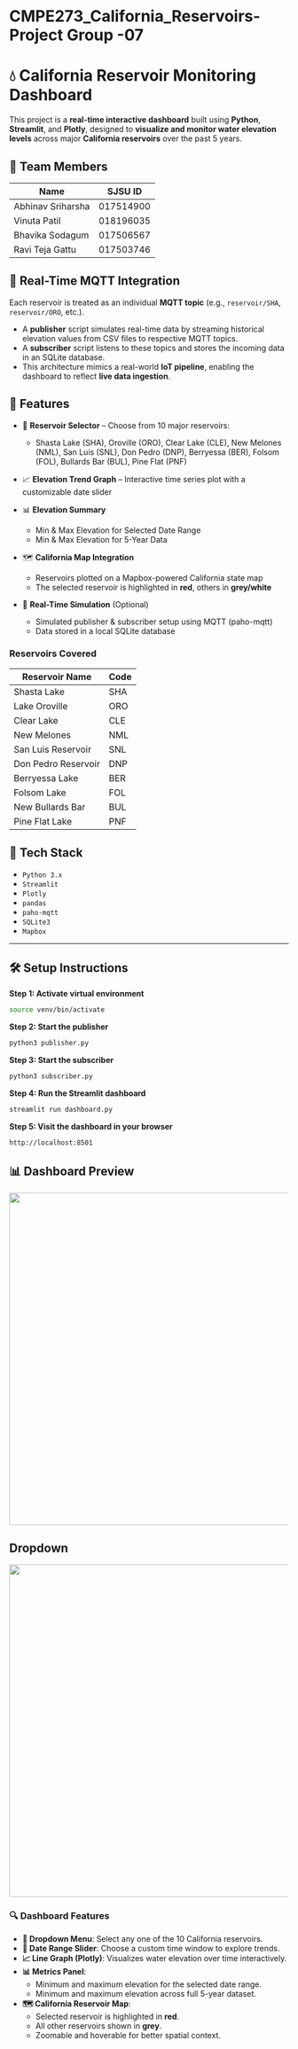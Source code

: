 # CMPE273_California_Reservoirs- Project Group -07

# 💧 California Reservoir Monitoring Dashboard


This project is a **real-time interactive dashboard** built using **Python**, **Streamlit**, and **Plotly**, designed to **visualize and monitor water elevation levels** across major **California reservoirs** over the past 5 years.

## 👥 Team Members

| Name                | SJSU ID     |
|---------------------|-------------|
| Abhinav Sriharsha   | 017514900   |
| Vinuta Patil        | 018196035   |
| Bhavika Sodagum     | 017506567   |
| Ravi Teja Gattu     | 017503746   |

## 🔁 Real-Time MQTT Integration

Each reservoir is treated as an individual **MQTT topic** (e.g., `reservoir/SHA`, `reservoir/ORO`, etc.).

- A **publisher** script simulates real-time data by streaming historical elevation values from CSV files to respective MQTT topics.
- A **subscriber** script listens to these topics and stores the incoming data in an SQLite database.
- This architecture mimics a real-world **IoT pipeline**, enabling the dashboard to reflect **live data ingestion**.

## 🚀 Features

- 📍 **Reservoir Selector** – Choose from 10 major reservoirs:
  - Shasta Lake (SHA), Oroville (ORO), Clear Lake (CLE), New Melones (NML), San Luis (SNL), Don Pedro (DNP), Berryessa (BER), Folsom (FOL), Bullards Bar (BUL), Pine Flat (PNF)
  
- 📈 **Elevation Trend Graph** – Interactive time series plot with a customizable date slider

- 📊 **Elevation Summary**
  - Min & Max Elevation for Selected Date Range
  - Min & Max Elevation for 5-Year Data

- 🗺️ **California Map Integration**
  - Reservoirs plotted on a Mapbox-powered California state map
  - The selected reservoir is highlighted in **red**, others in **grey/white**

- 🔄 **Real-Time Simulation** (Optional)
  - Simulated publisher & subscriber setup using MQTT (paho-mqtt)
  - Data stored in a local SQLite database
    
### Reservoirs Covered

| Reservoir Name         | Code |
|------------------------|------|
| Shasta Lake            | SHA  |
| Lake Oroville          | ORO  |
| Clear Lake             | CLE  |
| New Melones            | NML  |
| San Luis Reservoir     | SNL  |
| Don Pedro Reservoir    | DNP  |
| Berryessa Lake         | BER  |
| Folsom Lake            | FOL  |
| New Bullards Bar       | BUL  |
| Pine Flat Lake         | PNF  |






## 🧪 Tech Stack

- `Python 3.x`
- `Streamlit`
- `Plotly`
- `pandas`
- `paho-mqtt`
- `SQLite3`
- `Mapbox`

---

## 🛠️ Setup Instructions

**Step 1: Activate virtual environment**  
```bash
source venv/bin/activate
```
**Step 2: Start the publisher**  
```bash
python3 publisher.py
```
**Step 3: Start the subscriber**  
```bash
python3 subscriber.py
```
**Step 4: Run the Streamlit dashboard**  
```bash
streamlit run dashboard.py
```
**Step 5: Visit the dashboard in your browser**  
```bash
http://localhost:8501
```

## 📊 Dashboard Preview

<img src="https://github.com/vinutapatil472/CMPE273_California_Reservoirs/blob/main/assets/Screenshot%202025-03-28%20at%208.27.41%E2%80%AFPM.png" width="600"/>

## Dropdown

<img src="https://github.com/vinutapatil472/CMPE273_California_Reservoirs/blob/main/assets/Screenshot%202025-03-28%20at%208.28.04%E2%80%AFPM.png" width="600"/>


### 🔍 Dashboard Features

- **🔽 Dropdown Menu**: Select any one of the 10 California reservoirs.
- **📅 Date Range Slider**: Choose a custom time window to explore trends.
- **📈 Line Graph (Plotly)**: Visualizes water elevation over time interactively.
- **📊 Metrics Panel**:
  - Minimum and maximum elevation for the selected date range.
  - Minimum and maximum elevation across full 5-year dataset.
- **🗺️ California Reservoir Map**:
  - Selected reservoir is highlighted in **red**.
  - All other reservoirs shown in **grey**.
  - Zoomable and hoverable for better spatial context.

